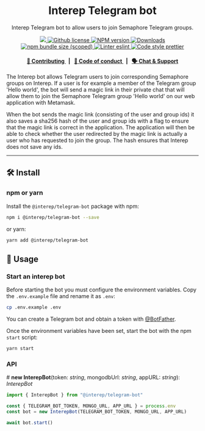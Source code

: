 <p align="center">
    <h1 align="center">
        Interep Telegram bot
    </h1>
    <p align="center">Interep Telegram bot to allow users to join Semaphore Telegram groups.</p>
</p>

<p align="center">
    <a href="https://github.com/interep-project">
        <img src="https://img.shields.io/badge/project-Interep-blue.svg?style=flat-square">
    </a>
    <a href="https://github.com/interep-project/interep.js/blob/main/LICENSE">
        <img alt="Github license" src="https://img.shields.io/github/license/interep-project/interep.js.svg?style=flat-square">
    </a>
    <a href="https://www.npmjs.com/package/@interep/telegram-bot">
        <img alt="NPM version" src="https://img.shields.io/npm/v/@interep/telegram-bot?style=flat-square" />
    </a>
    <a href="https://npmjs.org/package/@interep/telegram-bot">
        <img alt="Downloads" src="https://img.shields.io/npm/dm/@interep/telegram-bot.svg?style=flat-square" />
    </a>
    <a href="https://bundlephobia.com/package/@interep/telegram-bot">
        <img alt="npm bundle size (scoped)" src="https://img.shields.io/bundlephobia/minzip/@interep/telegram-bot" />
    </a>
    <a href="https://eslint.org/">
        <img alt="Linter eslint" src="https://img.shields.io/badge/linter-eslint-8080f2?style=flat-square&logo=eslint" />
    </a>
    <a href="https://prettier.io/">
        <img alt="Code style prettier" src="https://img.shields.io/badge/code%20style-prettier-f8bc45?style=flat-square&logo=prettier" />
    </a>
</p>

<div align="center">
    <h4>
        <a href="https://docs.interep.link/contributing">
            👥 Contributing
        </a>
        <span>&nbsp;&nbsp;|&nbsp;&nbsp;</span>
        <a href="https://docs.interep.link/code-of-conduct">
            🤝 Code of conduct
        </a>
        <span>&nbsp;&nbsp;|&nbsp;&nbsp;</span>
        <a href="https://discord.gg/Tp9He7qws4">
            🗣️ Chat &amp; Support
        </a>
    </h4>
</div>

The Interep bot allows Telegram users to join corresponding Semaphore groups on Interep. If a user is for example a member of the Telegram group 'Hello world', the bot will send a magic link in their private chat that will allow them to join the Semaphore Telegram group 'Hello world' on our web application with Metamask.

When the bot sends the magic link (consisting of the user and group ids) it also saves a sha256 hash of the user and group ids with a flag to ensure that the magic link is correct in the application. The application will then be able to check whether the user redirected by the magic link is actually a user who has requested to join the group. The hash ensures that Interep does not save any ids.

---

## 🛠 Install

### npm or yarn

Install the `@interep/telegram-bot` package with npm:

```bash
npm i @interep/telegram-bot --save
```

or yarn:

```bash
yarn add @interep/telegram-bot
```

## 📜 Usage

### Start an interep bot

Before starting the bot you must configure the environment variables. Copy the `.env.example` file and rename it as `.env`:

```bash
cp .env.example .env
```

You can create a Telegram bot and obtain a token with [@BotFather](https://telegram.me/@BotFather).

Once the environment variables have been set, start the bot with the npm `start` script:

```bash
yarn start
```

### API

\# **new InterepBot**(token: _string_, mongodbUrl: _string_, appURL: _string_): _InterepBot_

```typescript
import { InterepBot } from "@interep/telegram-bot"

const { TELEGRAM_BOT_TOKEN, MONGO_URL, APP_URL } = process.env
const bot = new InterepBot(TELEGRAM_BOT_TOKEN, MONGO_URL, APP_URL)

await bot.start()
```
